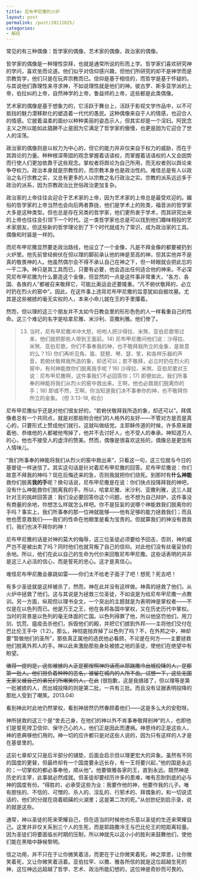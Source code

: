 ```yaml
---
title: 尼布甲尼撒的火炉
layout: post
permalink: /post/20111025/
categories:
- 解经
---
```


常见的有三种偶像：哲学家的偶像，艺术家的偶像，政治家的偶像。

哲学家的偶像是一种理性崇拜，也就是通常所说的形而上学。哲学家们喜欢研究神的学问，喜欢坐而论道。他们似乎对信仰感兴趣，但他们所研究的却不是神学而是宗教哲学，他们只是在玩弄宗教而已。信仰是基于相信的，而哲学是基于怀疑的。与其说他们靠理性来寻求神，不如说理性就是他们的神。彼古罗、斯多亚学派的上帝，伯拉纠的上帝，自然神学的上帝，鲁益师的上帝，这些都是此类偶像。

艺术家的偶像是基于想象力的，它活跃于舞台上，活跃于影视文学作品中，以不可抵挡的魅力潜移默化的塑造着一代代的愚民。这种偶像来自于人的情感，也迎合人的情感。它披着温柔的面纱以种种美丽的姿态示人，但其实却是一个淫妇。阿民念主义之所以能如此猖獗不止是因为它满足了哲学家的傲慢，也更是因为它迎合了世人的淫荡。

政治家的偶像则是以权力为中心的，但它的能力并非仅来自于权力的威胁，而在于其舆论的力量。种种根深蒂固的观念掌握着话语权，而掌握着话语权的人又会因势而行使人们更加依靠于这些观念。掌权者将舆论为自己所用，而无权者则以舆论来争夺权力。政治本身就是宗教性的，而宗教本身也是政治性的。难怪总是有人以政治之名行宗教之实，又总有更多的人以宗教之名行政治之实。宗教的派系远远多于政治的派系，因为宗教政治比世俗政治更加复杂。

政治家的上帝往往会迎合于艺术家的上帝，因为艺术家的上帝总是最受欢迎的。媚俗的哲学家的上帝当然也会向后两者靠拢，他们是学术上的败类，福音派的哲学家大多是这种类型。但也总是存在另类的哲学家，他们更热衷于学术，而其研究出来的上帝也往往会引领下一个时代。这一类哲学家也总是可以找到他们趣味相投的艺术家朋友。但这些新的哲学理论到了下个时代就成为了常识，成为政治家的工具。偶像和时装是一样的。

而尼布甲尼撒显然要走政治路线，他设立了一个金像，凡是不拜金像的都要被扔到火炉里。他先前曾经俯伏在但以理的脚前承认他的神是至高的神，但其实他并不是真的敬畏神的人。他虽然偶尔会不得不承认自己在神之下，但一转眼就会把此忘的一干二净。神只是其工具而已，只要有必要，他会造出任何适合他的神来。不必深究尼布甲尼撒为什么要造这个金像，但显然的一点是这件事非常重大，“各方、各国、各族的人”都被召来敬拜它，可能比奥运会还要隆重。“凡不俯伏敬拜的，必立时扔在烈火的窑中”。因此，在这件事上违背尼布甲尼撒的旨意犹如自掘坟墓。尤其是这些被掳的毫无实权的人，本来小命儿就在王的手里攥着。

然而，但以理的这三个朋友并不太如今日教会里的形形色色的人一样看重自己的性命。这三个难记的名字是哈拿尼雅、米沙利、亚撒利雅。他们惨了。

> 13) 当时，尼布甲尼撒冲冲大怒，吩咐人把沙得拉、米煞、亚伯尼歌带过来，他们就把那些人带到王面前。14) 尼布甲尼撒问他们说：沙得拉、米煞、亚伯尼歌，你们不事奉我的神，也不敬拜我所立的金象，是故意的么？15) 你们再听见角、笛、琵琶、琴、瑟、笙，和各样乐器的声音，若俯伏敬拜我所造的象，却还可以；若不敬拜，必立时扔在烈火的窑中，有何神能救你们脱离我手呢？16) 沙得拉、米煞、亚伯尼歌对王说：尼布甲尼撒啊，这件事我们不必回答你；17) 即便如此，我们所事奉的神能将我们从烈火的窑中救出来。王啊，他也必救我们脱离你的手；18) 即或不然，王啊，你当知道我们决不事奉你的神，也不敬拜你所立的金象。 (但 3:13-18, 和合)

尼布甲尼撒似乎还是对他们很友好的，“若俯伏敬拜我所造的象，却还可以”。拜偶像者总有一个共同点，就是对那些附合他们的人格外的友好——不管对方是否是真心的，只要形式上赞成他们就行。这就叫做结党。主耶稣传道的时候，许多原来跟着他、恭维他的人都被他甩掉了，他并不去讨好人，也不受人的奉承。神知道万人的心，他也不接受人的虚浮的赞美。然而，偶像是很喜欢这些的，偶像总是更加有人情味儿。

“我们所事奉的神能将我们从烈火的窑中救出来”，只看这一句，这三位就与今日的基督徒一样迷信了。其实这句话是针对着尼布甲尼撒的回答。尼布甲尼撒说：你们故意不拜我的神吗？现在后悔还来的急，否则我就把你们烧死。到那时有**什么神能**救你们脱离**我的手**呢？换句话说，尼布甲尼撒是在说：你们快点投降拜我的神吧，没有什么神能救你们脱离我的手。所以，哈拿尼雅、米沙利、亚撒利雅，这三人就针对王的挑衅回答道：我们没必要回答你这个问题，也不想为自己辩护，这件事没有商量的余地，你想怎么样就怎么样吧。你不是狂妄的说哪个神能救我们脱离你的手吗？事实上，我们所事奉的那一位神就能够——他有足够的能力拯救我们；而且他也愿意救我们——我们的性命在他眼里是看为宝贵的。但就算我们的神没有救我们，我们也决不拜你的神！

尼布甲尼撒的话是对神的莫大的侮辱，这三位圣徒必须要给予回击，否则，神的威严岂不是被出卖了吗？同时他们也就背叛了自己的信仰。对此他们没有丝毫妥协的余地。所以，他们在此以自己的生命为代价来回敬尼布甲尼撒。这些话表明的并非是这三人必活的信心，而是誓死的忠心。这才是真信心。

难怪尼布甲尼撒会暴跳如雷——你们太不给老子面子了吧！想死？死去吧！

有多少圣徒就是这样被杀了，然而，神在此并没有这样做。神真的拯救了他们，从火炉中拯救了他们。这与其说是为拯救三位圣徒，不如说是为给尼布甲尼撒一点教训。另一方面，纵观但以理书全文，一个突出的主题就是为表明神是掌权者——不仅是在以色列而已。他是万王之王，他在各邦各国中掌权，又在历史历代中掌权。当时的背景是以色列的毫无体面的亡国。以色列得罪了他，所以他惩罚他们，用刀剑、饥荒、瘟疫击杀他们，拆毁他们的殿，并把它们掳到外邦——主将他们交付在巴比伦王手中（1:2）。那么，神彻底抛弃掉了以色列了吗？不，在外邦之中，神却要“暂做他们的圣所”，那些真正属他的选民他必看顾，不论是在何方——主要拯救他们脱离外邦人的手。神以此来激励那些身处被掳之地的圣徒，使他们在绝望中有盼望。

~~值得一提的是，这些被掳的人正是那按照神的话而从耶路撒冷出城投降的人，是那第一批人。他们担负着种种的恶名，被留在城内的人所不齿。试想一下，这些无国无家又被自己的弟兄们所嘲笑的人，在此~~ (很抱歉，这是我搞错了，但以理等是第一批被掳的人，而出城投降的则是第二批，一共有三批。而且没有证据表明投降的那批人受到了嘲笑。2013.04)

看到神此时此地仍然掌权，看到神居然仍然眷顾着他们——这是多么大的安慰呀。

神所拯救的这三个是“舍去己身，在他们的神以外不肯事奉敬拜别神”的人，也即他们是誓死捍卫信仰、保守己心的人，他们正是因此而遭祸。神恩待的正是这些人，神的恩典够他们用的。神一切的应许都只是对这些人说的，因为只有这样的人才是在基督里的。

这前七章却又只是后半部分的铺垫，后面会启示但以理更宏大的异象。虽然有不同的国度的更替，但最终却有一个国度要永远长存，有一王将要兴起，”他的国是永远的；一切掌权的都必事奉他，顺从他”。他要做雅各家的王，直到永远。既然神是历史的主宰，此事就必然成就。但圣徒却要经历许多的患难，唯有忍耐到底的必与神的国度有份。“得胜的，必承受这些为业：我要作他的神，他要作我的儿子。唯有胆怯的、不信的、可憎的、杀人的、淫乱的、行邪术的、拜偶象的，和一切说谎话的，他们的分就在烧着硫磺的火湖里；这是第二次的死。”从创世纪到启示录，说的就是这些。

通常，神以圣徒的死来荣耀自己，但在适当的时候他也乐意以圣徒的生还来荣耀自己。这里并非仅关系到三个人的生死，而是耶路撒冷王与巴比伦王的短距离较量。因为圣徒们将要面临长时期的压制，所以神就先以这小小的胜利来鼓舞他们，使他们能在黑暗中静候黎明。

信之功用，并不只在于让你微笑着活，而更在于让你微笑着死。神之厚恩，让你微笑着死，又让你微笑着活着。亚伯拉罕、以撒、雅各所信的就是这位超越生死的神，这位神远远超越了哲学、艺术、政治所能幻想的，这位神是奇妙而可畏的。
